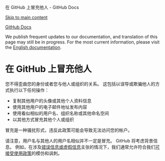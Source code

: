 在 GitHub 上冒充他人 - GitHub Docs

[Skip to main content](#main-content)

[](/zh)[GitHub Docs](/zh)

We publish frequent updates to our documentation, and translation of this page may still be in progress. For the most current information, please visit the [English documentation](/en).

在 GitHub 上冒充他人
==========

您不得歪曲您的身份或者您与他人或组织的关系。 这包括以误导或欺骗他人的方式执行以下任何操作：

* 复制其他用户的头像或其他个人资料信息
* 使用其他用户的电子邮件地址发布内容
* 使用看似相似的用户名、组织名称或其他命名空间
* 以其他方式冒充其他个人或组织

冒充是一种骚扰形式，违反此政策可能会导致无法访问您的帐户。

请注意，用户名与其他人的用户名相似并不一定是冒充。 GitHub 将考虑背景信息。 例如，在涉及[错误信息或虚假信息](/zh/github/site-policy/github-misinformation-and-disinformation)主张的情况下，我们通常允许符合我们[可接受使用政策](/zh/github/site-policy/github-acceptable-use-policies)的模仿和讽刺。
